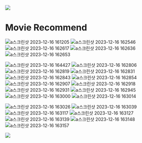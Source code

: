 <img src="https://capsule-render.vercel.app/api?type=waving&color=BDBDC8&height=150&section=header" />
<h1>Movie Recommend</h1>

![a스크린샷 2023-12-16 161205](https://github.com/boxion/movieRecommed/assets/93407332/bef32786-82ee-43af-b091-c0860da777b6)
![a스크린샷 2023-12-16 162546](https://github.com/boxion/movieRecommed/assets/93407332/d15879ba-6fd0-4fc7-8c24-2e09baf6ce0f)
![a스크린샷 2023-12-16 162617](https://github.com/boxion/movieRecommed/assets/93407332/1b09ed0c-b772-449c-8a44-657ae5c6c8d2)
![a스크린샷 2023-12-16 162636](https://github.com/boxion/movieRecommed/assets/93407332/85bf1296-0757-4098-a751-cf9698001671)
![a스크린샷 2023-12-16 162653](https://github.com/boxion/movieRecommed/assets/93407332/ccb823b3-643d-415b-9b28-473bfbbbef19)


![a스크린샷 2023-12-16 164427](https://github.com/boxion/movieRecommed/assets/93407332/89cce89e-d83b-4c8a-8a96-5a02a5c6df04)
![a스크린샷 2023-12-16 162806](https://github.com/boxion/movieRecommed/assets/93407332/b7506617-6e90-4ce2-8047-f8906b953619)
![a스크린샷 2023-12-16 162819](https://github.com/boxion/movieRecommed/assets/93407332/575e1192-8834-4382-91f5-5d2bb6b66ac2)
![a스크린샷 2023-12-16 162831](https://github.com/boxion/movieRecommed/assets/93407332/063a9ffc-fd42-43d1-a7e4-4b08615f27b9)
![a스크린샷 2023-12-16 162843](https://github.com/boxion/movieRecommed/assets/93407332/76ad941a-400b-401e-a6ec-396855d1f3c0)
![a스크린샷 2023-12-16 162854](https://github.com/boxion/movieRecommed/assets/93407332/15531ddd-d723-4629-83b1-bf71ebf46352)
![a스크린샷 2023-12-16 162907](https://github.com/boxion/movieRecommed/assets/93407332/72852e04-96d0-443b-9567-5282530859e2)
![a스크린샷 2023-12-16 162918](https://github.com/boxion/movieRecommed/assets/93407332/4c32272f-5ba3-4116-a768-ac755326ae2d)
![a스크린샷 2023-12-16 162931](https://github.com/boxion/movieRecommed/assets/93407332/7be36977-502f-42dc-a674-4b869d04f018)
![a스크린샷 2023-12-16 162945](https://github.com/boxion/movieRecommed/assets/93407332/897f3166-6f64-4565-b20b-a3e9302ab524)
![a스크린샷 2023-12-16 163000](https://github.com/boxion/movieRecommed/assets/93407332/3ad2c55d-91c4-4a15-91c7-625ca7eaf9f5)
![a스크린샷 2023-12-16 163014](https://github.com/boxion/movieRecommed/assets/93407332/ece5f4d9-579c-4210-9b2e-475310047f33)


![a스크린샷 2023-12-16 163026](https://github.com/boxion/movieRecommed/assets/93407332/ab5a1153-a4b1-4f00-9dd5-79b34d201a4f)
![a스크린샷 2023-12-16 163039](https://github.com/boxion/movieRecommed/assets/93407332/a6227fcf-2479-4bcb-a80a-315a63dcc747)
![a스크린샷 2023-12-16 163117](https://github.com/boxion/movieRecommed/assets/93407332/88c5e0e6-fc4a-4d45-af5b-2fe02f58216b)
![a스크린샷 2023-12-16 163127](https://github.com/boxion/movieRecommed/assets/93407332/7075d192-fe43-4cbc-b3de-8844611f473d)
![a스크린샷 2023-12-16 163139](https://github.com/boxion/movieRecommed/assets/93407332/f0f1642a-b911-4c58-8a14-80a428ddc469)
![a스크린샷 2023-12-16 163148](https://github.com/boxion/movieRecommed/assets/93407332/442c1b4c-c045-4974-a511-3ad8c77fbdb8)
![a스크린샷 2023-12-16 163157](https://github.com/boxion/movieRecommed/assets/93407332/69b8ef51-7190-45d5-a9f2-d4f9f6b073c5)

<img src="https://capsule-render.vercel.app/api?type=waving&color=BDBDC8&height=150&section=footer" />
